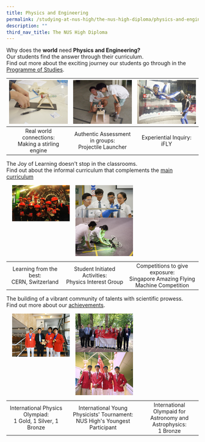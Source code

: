 ```yaml
---
title: Physics and Engineering
permalink: /studying-at-nus-high/the-nus-high-diploma/physics-and-engineering/
description: ""
third_nav_title: The NUS High Diploma
---
```

Why does the **world** need **Physics and Engineering?**<br>
Our students find the answer through their curriculum.<br>
Find out more about the exciting journey our students go through in the <a href="/studying-at-nus-high/the-nus-high-diploma/programme-of-studies/"> Programme of Studies</a>.

<table>
	<thead>
		<tr>
			<th style="width: 33%; align: center">
				<a href="/physics-and-engineering/wonderment-in-the-classroom/">
					<img src="/images/Physics and Eng/physics1.png" style="max-width: 100%; max-height:100%" >
				</a>
			</th>
			<th style="width: 33%; align: center">
				<a href="/physics-and-engineering/wonderment-in-the-classroom/">
				<img src="/images/Physics and Eng/physics2.png" style="max-width: 100%; max-heigth: 100%" >
				</a>
			</th>
			<th style="width: 33%;align: center">
				<a href="/physics-and-engineering/wonderment-in-the-classroom/">
				<img src="/images/Physics and Eng/physics3.png" style="max-width: 100%; max-heigth: 100%">
				</a>
			</th>
		</tr>
	</thead>
	<tbody>
		<tr>
			<td style="text-align:center" > 
			Real world connections:<br>Making a stirling engine
			</td>
			<td style="text-align:center" >
			Authentic Assessment in groups:<br>Projectile Launcher
			</td>
			<td style="text-align:center">
			Experiential Inquiry:<br>iFLY
			</td>
		</tr>
	</tbody>
</table>

The Joy of Learning doesn't stop in the classrooms.<br>
Find out about the informal curriculum that complements the [main curriculum](https://staging.d1bl70m167uzkq.amplifyapp.com/physics-and-engineering/beyond-the-classroom/)

<p><a href="https://staging.d1bl70m167uzkq.amplifyapp.com/physics-and-engineering/beyond-the-classroom/"><img src="/images/physicsneng4.jpg" style="width:30%;margin-right:15px;margin-left:15px;" align = "left"></a></p>
<p><a href="https://staging.d1bl70m167uzkq.amplifyapp.com/physics-and-engineering/beyond-the-classroom/"><img src="/images/physicsneng5.jpg" style="width:30%;margin-right:15px;" align = "left"></a></p>
<p><a href="https://staging.d1bl70m167uzkq.amplifyapp.com/physics-and-engineering/beyond-the-classroom/"><img src="/images/physicsneng6.jpg" style="width:30%;margin-right:15px;" align = "left"></a></p>

<br clear="left">

|  |  |  |
|:---:|:---:|:---:|
| Learning from the best:<br>CERN, Switzerland | Student Initiated Activities:<br>Physics Interest Group | Competitions to give exposure:<br>Singapore Amazing Flying<br>Machine Competition |

The building of a vibrant community of talents with scientific prowess.<br>
Find out more about our [achievements](https://staging.d1bl70m167uzkq.amplifyapp.com/our-dna/achievements/2019/).

<p><a href="https://staging.d1bl70m167uzkq.amplifyapp.com/our-dna/achievements/2019/"><img src="/images/physicsneng7.jpg" style="width:30%;margin-right:15px;margin-left:15px;" align = "left"></a></p>
<p><a href="https://staging.d1bl70m167uzkq.amplifyapp.com/our-dna/achievements/2019/"><img src="/images/physicsneng8.jpg" style="width:30%;margin-right:15px;" align = "left"></a></p>
<p><a href="https://staging.d1bl70m167uzkq.amplifyapp.com/our-dna/achievements/2019/"><img src="/images/physicsneng9.jpg" style="width:30%;margin-right:15px;" align = "left"></a></p>

<br clear="left">

|  |  |  |
|:---:|:---:|:---:|
| International Physics Olympiad:<br>1 Gold, 1 Silver, 1 Bronze | International Young Physicists' Tournament:<br>NUS High's Youngest Participant | International Olympaid for<br>Astronomy and Astrophysics:<br>1 Bronze |